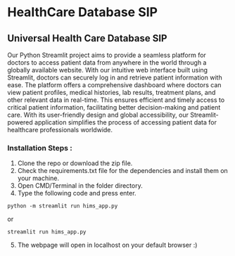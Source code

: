 # HealthCare Database SIP

## Universal Health Care Database SIP ##

Our Python Streamlit project aims to provide a seamless platform for doctors to access patient data from anywhere in the world through a globally available website. With our intuitive web interface built using Streamlit, doctors can securely log in and retrieve patient information with ease. The platform offers a comprehensive dashboard where doctors can view patient profiles, medical histories, lab results, treatment plans, and other relevant data in real-time. This ensures efficient and timely access to critical patient information, facilitating better decision-making and patient care. With its user-friendly design and global accessibility, our Streamlit-powered application simplifies the process of accessing patient data for healthcare professionals worldwide.

### Installation Steps : ###

1) Clone the repo or download the zip file.
2) Check the requirements.txt file for the dependencies and install them on your machine.
3) Open CMD/Terminal in the folder directory.
4) Type the following code and press enter.
```
python -m streamlit run hims_app.py
```
 or
 
```
streamlit run hims_app.py
```
5) The webpage will open in localhost on your default browser :)





